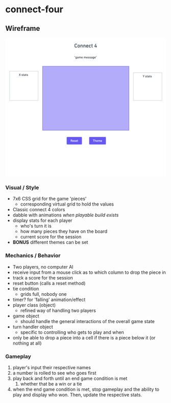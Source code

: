 # connect-four

## Wireframe
![alt text](./images/wireframe.png "Title")

### Visual / Style
- 7x6 CSS grid for the game 'pieces'
  - corresponding virtual grid to hold the values
- Classic connect 4 colors
- dabble with animations *when playable build exists*
- display stats for each player
  - who's turn it is
  - how many pieces they have on the board
  - current score for the session
- **BONUS** different themes can be set
### Mechanics / Behavior
- Two players, no computer AI
- receive input from a mouse click as to which column to drop the piece in
- track a score for the session
- reset button (calls a reset method)
- tie condition
  - grids full, nobody one
- timer? for 'falling' animation/effect
- player class (object)
  - refined way of handling two players
- game object
  - should handle the general interactions of the overall game state
- turn handler object
  - specific to controlling who gets to play and when 
- only be able to drop a piece into a cell if there is a piece below it (or nothing at all)
### Gameplay
1. player's input their respective names
2. a number is rolled to see who goes first
3. play back and forth until an end game condition is met
   1. whether that be a win or a tie
4. when the end game condition is met, stop gameplay and the ability to play and display who won. Then, update the respective stats.